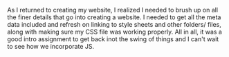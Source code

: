 As I returned to creating my website, I realized I needed to brush up on all the finer details that go into creating a website. 
I needed to get all the meta data included and refresh on linking to style sheets and other folders/ files, along with making sure my CSS file was working properly. 
All in all, it was a good intro assignment to get back inot the swing of things and I can't wait to see how we incorporate JS. 